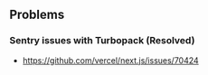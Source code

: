 ## Problems

### Sentry issues with Turbopack (Resolved)

- https://github.com/vercel/next.js/issues/70424
